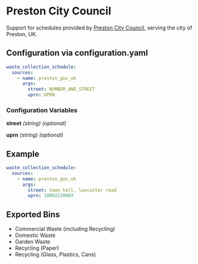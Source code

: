 # Preston City Council

Support for schedules provided by [Preston City Council](https://www.preston.gov.uk/bins), serving the
city of Preston, UK.

## Configuration via configuration.yaml

```yaml
waste_collection_schedule:
  sources:
    - name: preston_gov_uk
      args:
        street: NUMBER_AND_STREET
        uprn: UPRN
```

### Configuration Variables

**street**
*(string) (optional)*

**uprn**
*(string) (optional)*

## Example

```yaml
waste_collection_schedule:
  sources:
    - name: preston_gov_uk
      args:
        street: town hall, lancaster road
        uprn: 10002220003
```

## Exported Bins

  - Commercial Waste (including Recycling)
  - Domestic Waste
  - Garden Waste
  - Recycling (Paper)
  - Recycling (Glass, Plastics, Cans)

